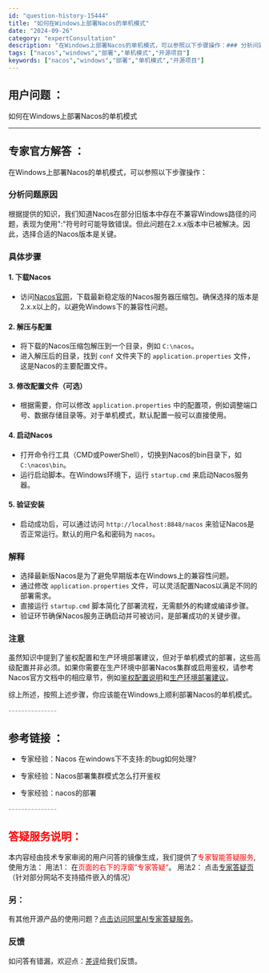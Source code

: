 ```yaml
---
id: "question-history-15444"
title: "如何在Windows上部署Nacos的单机模式"
date: "2024-09-26"
category: "expertConsultation"
description: "在Windows上部署Nacos的单机模式，可以参照以下步骤操作：### 分析问题原因根据提供的知识，我们知道Nacos在部分旧版本中存在不兼容Windows路径的问题，表现为使用:符号时可能导致错误。但此问题在2.x.x版本中已被解决。因此，选择合适的Nacos版本是关键。### 具体步骤####"
tags: ["nacos","windows","部署","单机模式","开源项目"]
keywords: ["nacos","windows","部署","单机模式","开源项目"]
---
```


## 用户问题 ： 
 如何在Windows上部署Nacos的单机模式  

---------------
## 专家官方解答 ：

在Windows上部署Nacos的单机模式，可以参照以下步骤操作：

### 分析问题原因
根据提供的知识，我们知道Nacos在部分旧版本中存在不兼容Windows路径的问题，表现为使用":"符号时可能导致错误。但此问题在2.x.x版本中已被解决。因此，选择合适的Nacos版本是关键。

### 具体步骤

#### 1. 下载Nacos
- 访问[Nacos官网](https://nacos.io/download/release-history/)，下载最新稳定版的Nacos服务器压缩包。确保选择的版本是2.x.x以上的，以避免Windows下的兼容性问题。

#### 2. 解压与配置
- 将下载的Nacos压缩包解压到一个目录，例如 `C:\nacos`。
- 进入解压后的目录，找到 `conf` 文件夹下的 `application.properties` 文件，这是Nacos的主要配置文件。
  
#### 3. 修改配置文件（可选）
- 根据需要，你可以修改 `application.properties` 中的配置项，例如调整端口号、数据存储目录等。对于单机模式，默认配置一般可以直接使用。

#### 4. 启动Nacos
- 打开命令行工具（CMD或PowerShell），切换到Nacos的bin目录下，如 `C:\nacos\bin`。
- 运行启动脚本。在Windows环境下，运行 `startup.cmd` 来启动Nacos服务器。

#### 5. 验证安装
- 启动成功后，可以通过访问 `http://localhost:8848/nacos` 来验证Nacos是否正常运行。默认的用户名和密码为 `nacos`。

### 解释
- 选择最新版Nacos是为了避免早期版本在Windows上的兼容性问题。
- 通过修改 `application.properties` 文件，可以灵活配置Nacos以满足不同的部署需求。
- 直接运行 `startup.cmd` 脚本简化了部署流程，无需额外的构建或编译步骤。
- 验证环节确保Nacos服务正确启动并可被访问，是部署成功的关键步骤。

### 注意
虽然知识中提到了鉴权配置和生产环境部署建议，但对于单机模式的部署，这些高级配置并非必须。如果你需要在生产环境中部署Nacos集群或启用鉴权，请参考Nacos官方文档中的相应章节，例如[鉴权配置说明](https://nacos.io/docs/latest/guide/user/auth/)和[生产环境部署建议](https://nacos.io/docs/2.0.3/deployment/deployment.html)。

综上所述，按照上述步骤，你应该能在Windows上顺利部署Nacos的单机模式。


<font color="#949494">---------------</font> 


## 参考链接 ：

* 专家经验：Nacos 在windows下不支持:的bug如何处理? 
 
 * 专家经验：Nacos部署集群模式怎么打开鉴权 
 
 * 专家经验：nacos的部署 


 <font color="#949494">---------------</font> 
 


## <font color="#FF0000">答疑服务说明：</font> 

本内容经由技术专家审阅的用户问答的镜像生成，我们提供了<font color="#FF0000">专家智能答疑服务</font>,使用方法：
用法1： 在<font color="#FF0000">页面的右下的浮窗”专家答疑“</font>。
用法2： 点击[专家答疑页](https://answer.opensource.alibaba.com/docs/intro)（针对部分网站不支持插件嵌入的情况）
### 另：


有其他开源产品的使用问题？[点击访问阿里AI专家答疑服务](https://answer.opensource.alibaba.com/docs/intro)。
### 反馈
如问答有错漏，欢迎点：[差评](https://ai.nacos.io/user/feedbackByEnhancerGradePOJOID?enhancerGradePOJOId=15514)给我们反馈。
